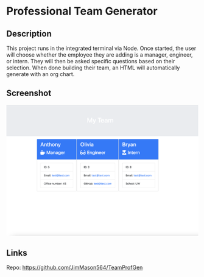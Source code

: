 # Professional Team Generator

## Description
This project runs in the integrated terminal via Node. Once started, the user will choose whether the employee they are adding is a manager, engineer, or intern. They will then be asked specific questions based on their selection. When done building their team, an HTML will automatically generate with an org chart.


## Screenshot
![Screenshot](https://github.com/JimMason564/TeamProfGen/blob/main/lib/screenshot.jpeg)


## Links

Repo: https://github.com/JimMason564/TeamProfGen
